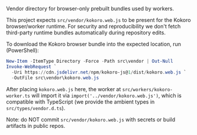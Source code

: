 Vendor directory for browser-only prebuilt bundles used by workers.

This project expects `src/vendor/kokoro.web.js` to be present for the Kokoro
browser/worker runtime. For security and reproducibility we don't fetch
third-party runtime bundles automatically during repository edits.

To download the Kokoro browser bundle into the expected location, run (PowerShell):

```powershell
New-Item -ItemType Directory -Force -Path src\vendor | Out-Null
Invoke-WebRequest `
  -Uri https://cdn.jsdelivr.net/npm/kokoro-js@1/dist/kokoro.web.js `
  -OutFile src\vendor\kokoro.web.js
```

After placing `kokoro.web.js` here, the worker at `src/workers/kokoro-worker.ts`
will import it via `import('../vendor/kokoro.web.js')`, which is compatible with
TypeScript (we provide the ambient types in `src/types/vendor.d.ts`).

Note: do NOT commit `src/vendor/kokoro.web.js` with secrets or build artifacts in public repos.

